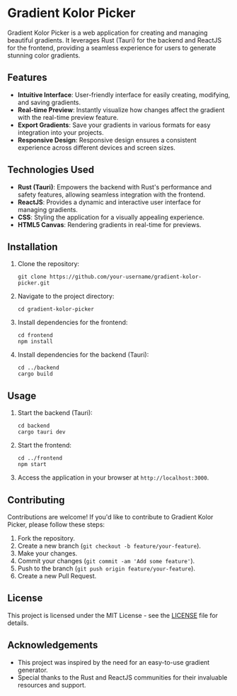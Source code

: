 # Gradient Kolor Picker

Gradient Kolor Picker is a web application for creating and managing beautiful gradients. It leverages Rust (Tauri) for the backend and ReactJS for the frontend, providing a seamless experience for users to generate stunning color gradients.

## Features

- **Intuitive Interface**: User-friendly interface for easily creating, modifying, and saving gradients.
- **Real-time Preview**: Instantly visualize how changes affect the gradient with the real-time preview feature.
- **Export Gradients**: Save your gradients in various formats for easy integration into your projects.
- **Responsive Design**: Responsive design ensures a consistent experience across different devices and screen sizes.

## Technologies Used

- **Rust (Tauri)**: Empowers the backend with Rust's performance and safety features, allowing seamless integration with the frontend.
- **ReactJS**: Provides a dynamic and interactive user interface for managing gradients.
- **CSS**: Styling the application for a visually appealing experience.
- **HTML5 Canvas**: Rendering gradients in real-time for previews.

## Installation

1. Clone the repository:

    ```
    git clone https://github.com/your-username/gradient-kolor-picker.git
    ```

2. Navigate to the project directory:

    ```
    cd gradient-kolor-picker
    ```

3. Install dependencies for the frontend:

    ```
    cd frontend
    npm install
    ```

4. Install dependencies for the backend (Tauri):

    ```
    cd ../backend
    cargo build
    ```

## Usage

1. Start the backend (Tauri):

    ```
    cd backend
    cargo tauri dev
    ```

2. Start the frontend:

    ```
    cd ../frontend
    npm start
    ```

3. Access the application in your browser at `http://localhost:3000`.

## Contributing

Contributions are welcome! If you'd like to contribute to Gradient Kolor Picker, please follow these steps:

1. Fork the repository.
2. Create a new branch (`git checkout -b feature/your-feature`).
3. Make your changes.
4. Commit your changes (`git commit -am 'Add some feature'`).
5. Push to the branch (`git push origin feature/your-feature`).
6. Create a new Pull Request.

## License

This project is licensed under the MIT License - see the [LICENSE](LICENSE) file for details.

## Acknowledgements

- This project was inspired by the need for an easy-to-use gradient generator.
- Special thanks to the Rust and ReactJS communities for their invaluable resources and support.

